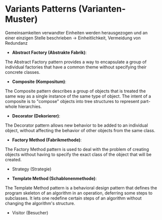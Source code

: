 # Variants Patterns (Varianten-Muster)

Gemeinsamkeiten verwandter Einheiten werden herausgezogen und an einer einzigen Stelle beschrieben &rarr; 
Einheitlichkeit, Vermeidung von Redundanz

* __Abstract Factory (Abstrakte Fabrik)__:

The Abstract Factory pattern provides a way to encapsulate a group of individual factories that have a common theme without specifying their concrete classes.

* __Composite (Kompositum)__:

The Composite pattern describes a group of objects that is treated the same way as a single instance of the same type of object. The intent of a composite is to "compose" objects into tree structures to represent part-whole hierarchies.

* __Decorator (Dekorierer)__:

The Decorator pattern allows new behavior to be added to an individual object, without affecting the behavior of other objects from the same class.

* __Factory Method (Fabrikmethode)__:

The Factory Method pattern is used to deal with the problem of creating objects without having to specify the exact class of the object that will be created. 

* Strategy (Strategie)

* __Template Method (Schablonenmethode)__:

The Template Method pattern is a behavioral design pattern that defines the program skeleton of an algorithm in an operation, deferring some steps to subclasses. It lets one redefine certain steps of an algorithm without changing the algorithm's structure.

* Visitor (Besucher)
